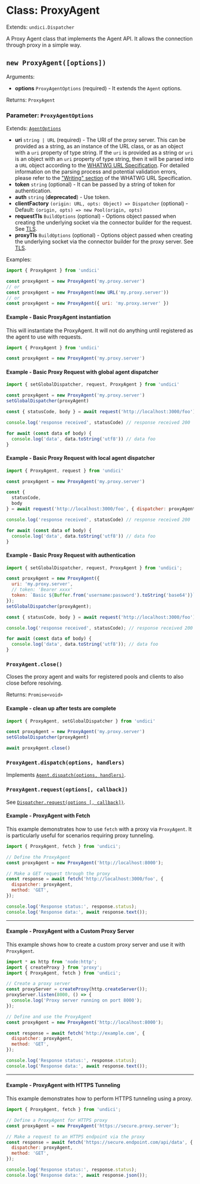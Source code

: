 # Class: ProxyAgent

Extends: `undici.Dispatcher`

A Proxy Agent class that implements the Agent API. It allows the connection through proxy in a simple way.

## `new ProxyAgent([options])`

Arguments:

* **options** `ProxyAgentOptions` (required) - It extends the `Agent` options.

Returns: `ProxyAgent`

### Parameter: `ProxyAgentOptions`

Extends: [`AgentOptions`](/docs/docs/api/Agent.md#parameter-agentoptions)

* **uri** `string | URL` (required) - The URI of the proxy server.  This can be provided as a string, as an instance of the URL class, or as an object with a `uri` property of type string.
If the `uri` is provided as a string or `uri` is an object with an `uri` property of type string, then it will be parsed into a `URL` object according to the [WHATWG URL Specification](https://url.spec.whatwg.org).
For detailed information on the parsing process and potential validation errors, please refer to the ["Writing" section](https://url.spec.whatwg.org/#writing) of the WHATWG URL Specification.
* **token** `string` (optional) - It can be passed by a string of token for authentication.
* **auth** `string` (**deprecated**) - Use token.
* **clientFactory** `(origin: URL, opts: Object) => Dispatcher` (optional) - Default: `(origin, opts) => new Pool(origin, opts)`
* **requestTls** `BuildOptions` (optional) - Options object passed when creating the underlying socket via the connector builder for the request. See [TLS](https://nodejs.org/api/tls.html#tlsconnectoptions-callback).
* **proxyTls** `BuildOptions` (optional) - Options object passed when creating the underlying socket via the connector builder for the proxy server. See [TLS](https://nodejs.org/api/tls.html#tlsconnectoptions-callback).

Examples:

```js
import { ProxyAgent } from 'undici'

const proxyAgent = new ProxyAgent('my.proxy.server')
// or
const proxyAgent = new ProxyAgent(new URL('my.proxy.server'))
// or
const proxyAgent = new ProxyAgent({ uri: 'my.proxy.server' })
```

#### Example - Basic ProxyAgent instantiation

This will instantiate the ProxyAgent. It will not do anything until registered as the agent to use with requests.

```js
import { ProxyAgent } from 'undici'

const proxyAgent = new ProxyAgent('my.proxy.server')
```

#### Example - Basic Proxy Request with global agent dispatcher

```js
import { setGlobalDispatcher, request, ProxyAgent } from 'undici'

const proxyAgent = new ProxyAgent('my.proxy.server')
setGlobalDispatcher(proxyAgent)

const { statusCode, body } = await request('http://localhost:3000/foo')

console.log('response received', statusCode) // response received 200

for await (const data of body) {
  console.log('data', data.toString('utf8')) // data foo
}
```

#### Example - Basic Proxy Request with local agent dispatcher

```js
import { ProxyAgent, request } from 'undici'

const proxyAgent = new ProxyAgent('my.proxy.server')

const {
  statusCode,
  body
} = await request('http://localhost:3000/foo', { dispatcher: proxyAgent })

console.log('response received', statusCode) // response received 200

for await (const data of body) {
  console.log('data', data.toString('utf8')) // data foo
}
```

#### Example - Basic Proxy Request with authentication

```js
import { setGlobalDispatcher, request, ProxyAgent } from 'undici';

const proxyAgent = new ProxyAgent({
  uri: 'my.proxy.server',
  // token: 'Bearer xxxx'
  token: `Basic ${Buffer.from('username:password').toString('base64')}`
});
setGlobalDispatcher(proxyAgent);

const { statusCode, body } = await request('http://localhost:3000/foo');

console.log('response received', statusCode); // response received 200

for await (const data of body) {
  console.log('data', data.toString('utf8')); // data foo
}
```

### `ProxyAgent.close()`

Closes the proxy agent and waits for registered pools and clients to also close before resolving.

Returns: `Promise<void>`

#### Example - clean up after tests are complete

```js
import { ProxyAgent, setGlobalDispatcher } from 'undici'

const proxyAgent = new ProxyAgent('my.proxy.server')
setGlobalDispatcher(proxyAgent)

await proxyAgent.close()
```

### `ProxyAgent.dispatch(options, handlers)`

Implements [`Agent.dispatch(options, handlers)`](/docs/docs/api/Agent.md#parameter-agentdispatchoptions).

### `ProxyAgent.request(options[, callback])`

See [`Dispatcher.request(options [, callback])`](/docs/docs/api/Dispatcher.md#dispatcherrequestoptions-callback).


#### Example - ProxyAgent with Fetch

This example demonstrates how to use `fetch` with a proxy via `ProxyAgent`. It is particularly useful for scenarios requiring proxy tunneling.

```javascript
import { ProxyAgent, fetch } from 'undici';

// Define the ProxyAgent
const proxyAgent = new ProxyAgent('http://localhost:8000');

// Make a GET request through the proxy
const response = await fetch('http://localhost:3000/foo', {
  dispatcher: proxyAgent,
  method: 'GET',
});

console.log('Response status:', response.status);
console.log('Response data:', await response.text());
```

---

#### Example - ProxyAgent with a Custom Proxy Server

This example shows how to create a custom proxy server and use it with `ProxyAgent`.

```javascript
import * as http from 'node:http';
import { createProxy } from 'proxy';
import { ProxyAgent, fetch } from 'undici';

// Create a proxy server
const proxyServer = createProxy(http.createServer());
proxyServer.listen(8000, () => {
  console.log('Proxy server running on port 8000');
});

// Define and use the ProxyAgent
const proxyAgent = new ProxyAgent('http://localhost:8000');

const response = await fetch('http://example.com', {
  dispatcher: proxyAgent,
  method: 'GET',
});

console.log('Response status:', response.status);
console.log('Response data:', await response.text());
```

---

#### Example - ProxyAgent with HTTPS Tunneling

This example demonstrates how to perform HTTPS tunneling using a proxy.

```javascript
import { ProxyAgent, fetch } from 'undici';

// Define a ProxyAgent for HTTPS proxy
const proxyAgent = new ProxyAgent('https://secure.proxy.server');

// Make a request to an HTTPS endpoint via the proxy
const response = await fetch('https://secure.endpoint.com/api/data', {
  dispatcher: proxyAgent,
  method: 'GET',
});

console.log('Response status:', response.status);
console.log('Response data:', await response.json());
```
